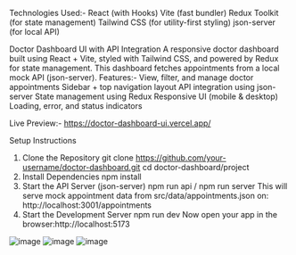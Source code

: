 Technologies Used:-
React (with Hooks)
Vite (fast bundler)
Redux Toolkit (for state management)
Tailwind CSS (for utility-first styling)
json-server (for local API)

Doctor Dashboard UI with API Integration
A responsive doctor dashboard built using React + Vite, styled with Tailwind CSS, and powered by Redux for state management. This dashboard fetches appointments from a local mock API (json-server).
Features:-
View, filter, and manage doctor appointments
Sidebar + top navigation layout
API integration using json-server
State management using Redux
Responsive UI (mobile & desktop)
Loading, error, and status indicators

Live Preview:- https://doctor-dashboard-ui.vercel.app/

Setup Instructions
1. Clone the Repository
git clone https://github.com/your-username/doctor-dashboard.git
cd doctor-dashboard/project
2. Install Dependencies
npm install
3. Start the API Server (json-server)
npm run api / npm run server
This will serve mock appointment data from src/data/appointments.json on:
http://localhost:3001/appointments
4. Start the Development Server
npm run dev
Now open your app in the browser:http://localhost:5173

![image](https://github.com/user-attachments/assets/98b3cfea-ba83-466b-bb2c-88f41492db05)
![image](https://github.com/user-attachments/assets/a9e1e030-e177-4129-ad39-07bb0a16020f)
![image](https://github.com/user-attachments/assets/b5a64cfd-bbd5-495f-8873-2fb8f9474edb)


